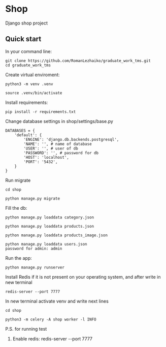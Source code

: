 # Shop

Django shop project

## Quick start

In your command line:
```
git clone https://github.com/RomanLezhaiko/graduate_work_tms.git
cd graduate_work_tms
```

Create virtual enviroment:
```
python3 -m venv .venv

source .venv/bin/activate
```

Install requirements:
```
pip install -r requirements.txt
```

Change database settings in shop/settings/base.py
```
DATABASES = {
    'default': {
        'ENGINE': 'django.db.backends.postgresql',
        'NAME': '', # name of database
        'USER': '', # user of db
        'PASSWORD': '', # password for db
        'HOST': 'localhost',
        'PORT': '5432',
    }
}
```
Run migrate
```
cd shop

python manage.py migrate
```

Fill the db:
```
python manage.py loaddata category.json

python manage.py loaddata products.json

python manage.py loaddata products_image.json

python manage.py loaddata users.json
password for admin: admin
```

Run the app:
```
python manage.py runserver
```

Install Redis if it is not present on your operating system, and after write in new terminal
```
redis-server --port 7777
```

In new terminal activate venv and write next lines
```
cd shop

python3 -m celery -A shop worker -l INFO
```


P.S. for running test
1. Enable redis: redis-server --port 7777